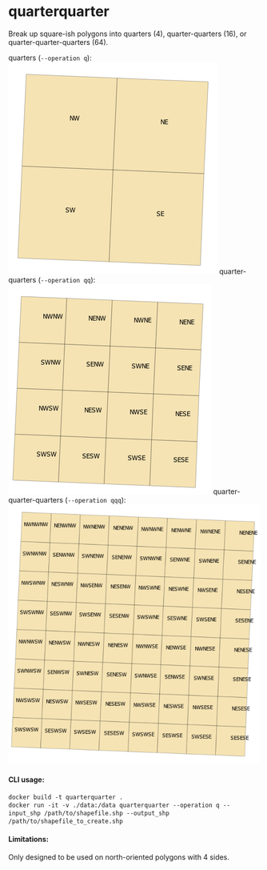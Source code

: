 quarterquarter
==============

Break up square-ish polygons into quarters (4), quarter-quarters (16), or quarter-quarter-quarters (64).

quarters (``--operation q``):
![docs/quarters.png](docs/quarters.png)
quarter-quarters (``--operation qq``):
![docs/quarter_quarters.png](docs/quarter_quarters.png)
quarter-quarter-quarters (``--operation qqq``):
![docs/quarter_quarter_quarters.png](docs/quarter_quarter_quarters.png)

#### CLI usage:
```
docker build -t quarterquarter .
docker run -it -v ./data:/data quarterquarter --operation q --input_shp /path/to/shapefile.shp --output_shp /path/to/shapefile_to_create.shp
```

#### Limitations:
Only designed to be used on north-oriented polygons with 4 sides.
